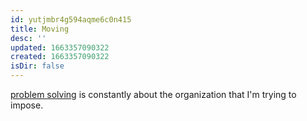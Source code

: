 ```yaml
---
id: yutjmbr4g594aqme6c0n415
title: Moving
desc: ''
updated: 1663357090322
created: 1663357090322
isDir: false
---
```

[problem solving](problem%20solving.md) is constantly about the organization that I'm trying to impose.